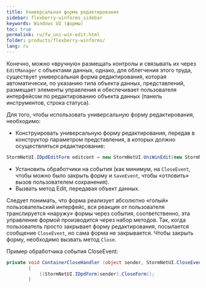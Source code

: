 ```yaml
---
title: Универсальная форма редактирования 
sidebar: flexberry-winforms_sidebar
keywords: Windows UI (формы)
toc: true
permalink: ru/fw_uni-win-edit.html
folder: products/flexberry-winforms/
lang: ru
---
```


Конечно, можно «вручную» размещать контролы и связывать их через `EditManager` с объектами данных, однако, для облегчения этого труда, существует универсальная форма редактирования, которая автоматически, по указанию типа объекта данных, представлений, размещает элементы управления и обеспечивает пользователя интерфейсом по редактированию объекта данных (панель инструментов, строка статуса). 

Для того, чтобы использовать универсальную форму редактирования, необходимо:
* Конструировать универсальную форму редактирования, передав в конструктор параметром представления, в которых должно осуществляться редактирование:

```csharp
StormNetUI.IDpdEditForm editcont = new StormNetUI.UniWinEdit(new StormNet.View[]{viewforedit});
```

* Установить обработчики на события (как минимум, на `CloseEvent`, чтобы можно было закрыть форму и `SaveEvent`, чтобы «отловить» вызов пользователем сохранения).
* Вызвать метод Edit, передавая объект данных.

Следует понимать, что форма реализует абсолютно «голый» пользовательский интерфейс, вся реакция от пользователя транслируется «наружу» формы через события, соответственно, эта управление формой производится через набор методов. Так, когда пользователь просто закрывает форму редактирования, посылается сообщение `CloseEvent`, но сама форма не закрывается. Чтобы закрыть форму, необходимо вызвать метод `Close`.



Пример обработчика события CloseEvent:

```csharp
private void ContainerCloseHandler (object sender, StormNetUI.CloseEventArgs args)
		{
			((StormNetUI.IDpdForm)sender).CloseForm();
		}
```
